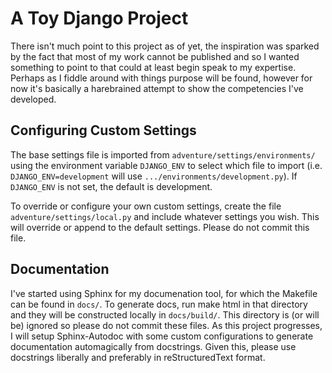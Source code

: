 # A Toy Django Project

There isn't much point to this project as of yet, the inspiration was sparked by
the fact that most of my work cannot be published and so I wanted something to 
point to that could at least begin speak to my expertise. Perhaps as I fiddle 
around with things purpose will be found, however for now it's basically a 
harebrained attempt to show the competencies I've developed.

## Configuring Custom Settings

The base settings file is imported from `adventure/settings/environments/` using
the environment variable `DJANGO_ENV` to select which file to import (i.e.
`DJANGO_ENV=development` will use `.../environments/development.py`). If 
`DJANGO_ENV` is not set, the default is development.

To override or configure your own custom settings, create the file
`adventure/settings/local.py` and include whatever settings you wish. This
will override or append to the default settings. Please do not commit this file.

## Documentation

I've started using Sphinx for my documenation tool, for which the Makefile can
be found in `docs/`. To generate docs, run make html in that directory and they
will be constructed locally in `docs/build/`. This directory is (or will be)
ignored so please do not commit these files. As this project progresses, I will
setup Sphinx-Autodoc with some custom configurations to generate documentation
automagically from docstrings. Given this, please use docstrings liberally and
preferably in reStructuredText format.

